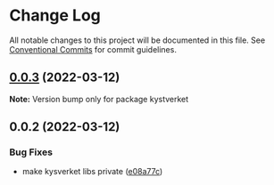 # Change Log

All notable changes to this project will be documented in this file.
See [Conventional Commits](https://conventionalcommits.org) for commit guidelines.

## [0.0.3](https://github.com/kenguru33/rs-marine-services.aistracker/compare/v0.0.2...v0.0.3) (2022-03-12)

**Note:** Version bump only for package kystverket





## 0.0.2 (2022-03-12)


### Bug Fixes

* make kysverket libs private ([e08a77c](https://github.com/kenguru33/rs-marine-services.aistracker/commit/e08a77cb18c1db0a8edb123789cdb8520f74e3c3))
